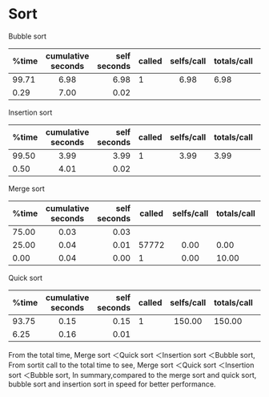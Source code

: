 # Sort


Bubble sort


|%time          | cumulative seconds    | self seconds  |    called     |  selfs/call |  totals/call |  name  |
| ------------- |:---------------------:| -----:        | ------------- |:-----------:| ----         | -----  |   
| 99.71      |6.98 |6.98 |    1           |     6.98          |  6.98      |     sortit         |        |
| 0.29       | 7.00      |  0.02  |               |               |             |   main           |        |



Insertion sort


|%time          | cumulative seconds    | self seconds  |    called     |  selfs/call |  totals/call |  name  |
| ------------- |:---------------------:| -----:        | ------------- |:-----------:| ----         | -----  |   
| 99.50      |3.99 |3.99 |    1           |     3.99          |  3.99     |     sortit         |        |
| 0.50       | 4.01      |  0.02  |               |               |             |   main           |        |


Merge sort

|%time          | cumulative seconds    | self seconds  |    called     |  selfs/call |  totals/call |  name  |
| ------------- |:---------------------:| -----:        | ------------- |:-----------:| ----         | -----  |   
| 75.00      |0.03 |0.03 |               |               |        |     main         |        |
| 25.00       | 0.04     |  0.01  |    57772           |      0.00         |     0.00        |    Merge          |        |
| 0.00 | 0.04      |    0.00 |     1          |       0.00        |     10.00        |   sortit           |        |  


Quick sort

|%time          | cumulative seconds    | self seconds  |    called     |  selfs/call |  totals/call |  name  |
| ------------- |:---------------------:| -----:        | ------------- |:-----------:| ----         | -----  |   
| 93.75      |0.15 |0.15 |    1           |     150.00       |  150.00    |     sortit         |        |
| 6.25     | 0.16     |  0.01 |               |               |             |   main           |        |

From the total time, Merge sort ＜Quick sort ＜Insertion sort ＜Bubble sort, From sortit call to the total time to see, Merge sort ＜Quick sort ＜Insertion sort ＜Bubble sort, In summary,compared to the merge sort and quick sort, bubble sort and insertion sort in speed for better performance.
